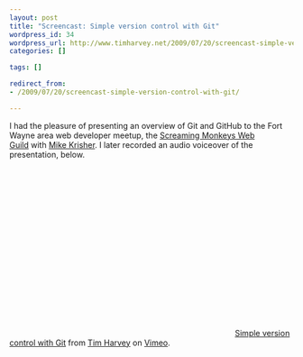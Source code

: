 ```yaml
---
layout: post
title: "Screencast: Simple version control with Git"
wordpress_id: 34
wordpress_url: http://www.timharvey.net/2009/07/20/screencast-simple-version-control-with-git/
categories: []

tags: []

redirect_from:
- /2009/07/20/screencast-simple-version-control-with-git/

---
```

I had the pleasure of presenting an overview of Git and GitHub to the Fort Wayne area web developer meetup, the [Screaming Monkeys Web Guild](http://www.screamingmonkeys.org/) with [Mike Krisher](http://mikekrisher.com/). I later recorded an audio voiceover of the presentation, below.

<object height="300" width="400"><param value="true" name="allowfullscreen" /><param value="always" name="allowscriptaccess" /><param value="http://vimeo.com/moogaloop.swf?clip_id=5908609&amp;server=vimeo.com&amp;show_title=1&amp;show_byline=1&amp;show_portrait=0&amp;color=&amp;fullscreen=1" name="movie" /><embed src="http://vimeo.com/moogaloop.swf?clip_id=5908609&amp;server=vimeo.com&amp;show_title=1&amp;show_byline=1&amp;show_portrait=0&amp;color=&amp;fullscreen=1" height="300" width="400" allowscriptaccess="always" allowfullscreen="true" type="application/x-shockwave-flash"></embed></object>[Simple version control with Git](http://vimeo.com/5908609) from [Tim Harvey](http://vimeo.com/timharvey) on [Vimeo](http://vimeo.com).
